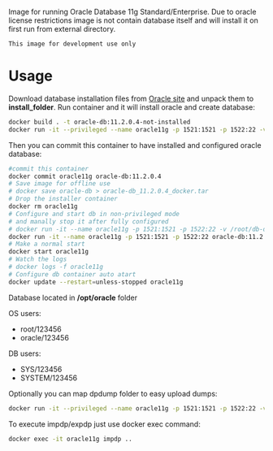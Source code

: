Image for running Oracle Database 11g Standard/Enterprise. Due to oracle license restrictions image is not contain database itself and will install it on first run from external directory.

``This image for development use only``

# Usage
Download database installation files from [Oracle site](http://www.oracle.com/technetwork/database/in-memory/downloads/index.html) and unpack them to **install_folder**.
Run container and it will install oracle and create database:

```sh
docker build . -t oracle-db:11.2.0.4-not-installed
docker run -it --privileged --name oracle11g -p 1521:1521 -p 1522:22 -v <install_folder>:/install oracle-db:11.2.0.4-not-installed
```
Then you can commit this container to have installed and configured oracle database:
```sh
#commit this container
docker commit oracle11g oracle-db:11.2.0.4
# Save image for offline use
# docker save oracle-db > oracle-db_11.2.0.4_docker.tar
# Drop the installer container
docker rm oracle11g
# Configure and start db in non-privileged mode
# and manally stop it after fully configured
# docker run -it --name oracle11g -p 1521:1521 -p 1522:22 -v /root/db-dir:/opt/oracle/app/oradata oracle-db:11.2.0.4
docker run -it --name oracle11g -p 1521:1521 -p 1522:22 oracle-db:11.2.0.4
# Make a normal start
docker start oracle11g
# Watch the logs
# docker logs -f oracle11g
# Configure db container auto atart
docker update --restart=unless-stopped oracle11g
```

Database located in **/opt/oracle** folder

OS users:
* root/123456
* oracle/123456

DB users:
* SYS/123456
* SYSTEM/123456

Optionally you can map dpdump folder to easy upload dumps:
```sh
docker run -it --privileged --name oracle11g -p 1521:1521 -p 1522:22 -v <local_dpdump>:/opt/oracle/app/oradata/dpdump oracle-db:11.2.0.4
```
To execute impdp/expdp just use docker exec command:
```sh
docker exec -it oracle11g impdp ..
```
